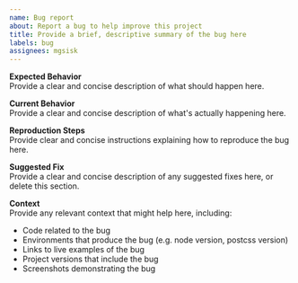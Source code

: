 ```yaml
---
name: Bug report
about: Report a bug to help improve this project
title: Provide a brief, descriptive summary of the bug here
labels: bug
assignees: mgsisk
---
```


**Expected Behavior**  
Provide a clear and concise description of what should happen here.

**Current Behavior**  
Provide a clear and concise description of what's actually happening here.

**Reproduction Steps**  
Provide clear and concise instructions explaining how to reproduce the bug here.

**Suggested Fix**  
Provide a clear and concise description of any suggested fixes here, or delete
this section.

**Context**  
Provide any relevant context that might help here, including:

- Code related to the bug
- Environments that produce the bug (e.g. node version, postcss version)
- Links to live examples of the bug
- Project versions that include the bug
- Screenshots demonstrating the bug
